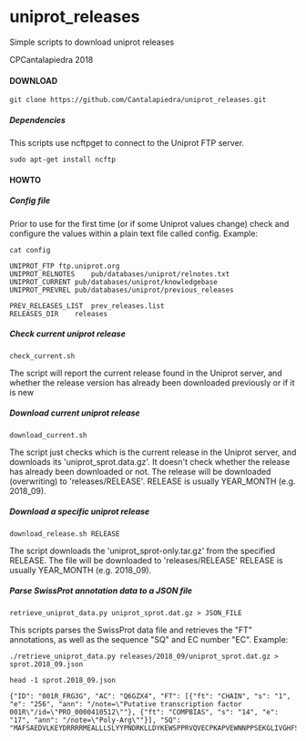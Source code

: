 # uniprot_releases

Simple scripts to download uniprot releases

CPCantalapiedra 2018

#### DOWNLOAD

```
git clone https://github.com/Cantalapiedra/uniprot_releases.git
```

##### Dependencies

This scripts use ncftpget to connect to the Uniprot FTP server.

```
sudo apt-get install ncftp
```

#### HOWTO


##### Config file

Prior to use for the first time 
(or if some Uniprot values change) 
check and configure the values within 
a plain text file called config. Example:

```
cat config

UNIPROT_FTP	ftp.uniprot.org
UNIPROT_RELNOTES	pub/databases/uniprot/relnotes.txt
UNIPROT_CURRENT	pub/databases/uniprot/knowledgebase
UNIPROT_PREVREL pub/databases/uniprot/previous_releases

PREV_RELEASES_LIST	prev_releases.list
RELEASES_DIR	releases
```

##### Check current uniprot release

```
check_current.sh
```

The script will report the current release 
found in the Uniprot server, and whether 
the release version has already been downloaded 
previously or if it is new

##### Download current uniprot release

```
download_current.sh
```

The script just checks which is the current
release in the Uniprot server, and downloads
its 'uniprot_sprot.data.gz'. 
It doesn't check whether the release
has already been downloaded or not.
The release will be downloaded (overwriting) to
'releases/RELEASE'.
RELEASE is usually YEAR_MONTH (e.g. 2018_09).

##### Download a specific uniprot release

```
download_release.sh RELEASE
```
The script downloads the 'uniprot_sprot-only.tar.gz' 
from the specified RELEASE.
The file will be downloaded to 'releases/RELEASE'
RELEASE is usually YEAR_MONTH (e.g. 2018_09).

##### Parse SwissProt annotation data to a JSON file

```
retrieve_uniprot_data.py uniprot_sprot.dat.gz > JSON_FILE
```
This scripts parses the SwissProt data file and retrieves the "FT"
annotations, as well as the sequence "SQ" and EC number "EC".
Example:
```
./retrieve_uniprot_data.py releases/2018_09/uniprot_sprot.dat.gz > sprot.2018_09.json

head -1 sprot.2018_09.json 

{"ID": "001R_FRG3G", "AC": "Q6GZX4", "FT": [{"ft": "CHAIN", "s": "1", "e": "256", "ann": "/note=\"Putative transcription factor 001R\"/id=\"PRO_0000410512\""}, {"ft": "COMPBIAS", "s": "14", "e": "17", "ann": "/note=\"Poly-Arg\""}], "SQ": "MAFSAEDVLKEYDRRRRMEALLLSLYYPNDRKLLDYKEWSPPRVQVECPKAPVEWNNPPSEKGLIVGHFSGIKYKGEKAQASEVDVNKMCCWVSKFKDAMRRYQGIQTCKIPGKVLSDLDAKIKAYNLTVEGVEGFVRYSRVTKQHVAAFLKELRHSKQYENVNLIHYILTDKRVDIQHLEKDLVKDFKALVESAHRMRQGHMINVKYILYQLLKKHGHGPDGPDILTVKTGSKGVLYDDSFRKIYTDLGWKFTPL"}
```
